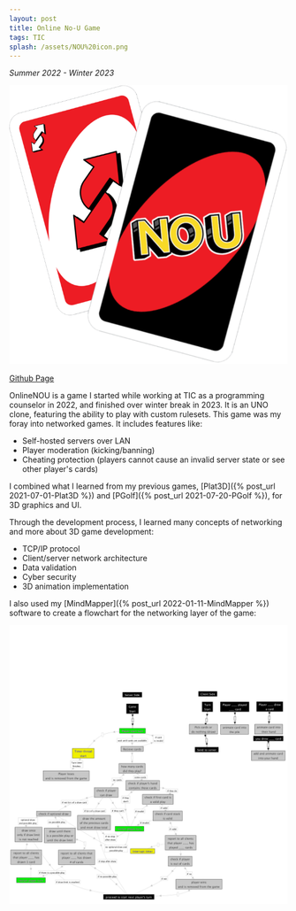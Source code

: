 ```yaml
---
layout: post
title: Online No-U Game
tags: TIC
splash: /assets/NOU%20icon.png
---
```


*Summer 2022 - Winter 2023*

![](/assets/NOU%20icon.png)

[Github Page](https://github.com/shua5115/OnlineNOU)

OnlineNOU is a game I started while working at TIC as a programming counselor in 2022, and finished over winter break in 2023.
It is an UNO clone, featuring the ability to play with custom rulesets.
This game was my foray into networked games. It includes features like:
- Self-hosted servers over LAN
- Player moderation (kicking/banning)
- Cheating protection (players cannot cause an invalid server state or see other player's cards)

I combined what I learned from my previous games, [Plat3D]({% post_url 2021-07-01-Plat3D %}) and [PGolf]({% post_url 2021-07-20-PGolf %}),
for 3D graphics and UI.

Through the development process, I learned many concepts of networking and more about 3D game development:
- TCP/IP protocol
- Client/server network architecture
- Data validation
- Cyber security
- 3D animation implementation

I also used my [MindMapper]({% post_url 2022-01-11-MindMapper %}) software to create a flowchart for the networking layer of the game:

![](/assets/uno%20game%20flowchart.png)